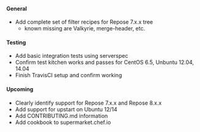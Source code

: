 #### General
* Add complete set of filter recipes for Repose 7.x.x tree
  * known missing are Valkyrie, merge-header, etc.

#### Testing
* Add basic integration tests using serverspec
* Confirm test kitchen works and passes for CentOS 6.5, Unbuntu 12.04, 14.04
* Finish TravisCI setup and confirm working

#### Upcoming
* Clearly identify support for Repose 7.x.x and Repose 8.x.x
* Add support for upstart on Ubuntu 12/14
* Add CONTRIBUTING.md information
* Add cookbook to supermarket.chef.io
